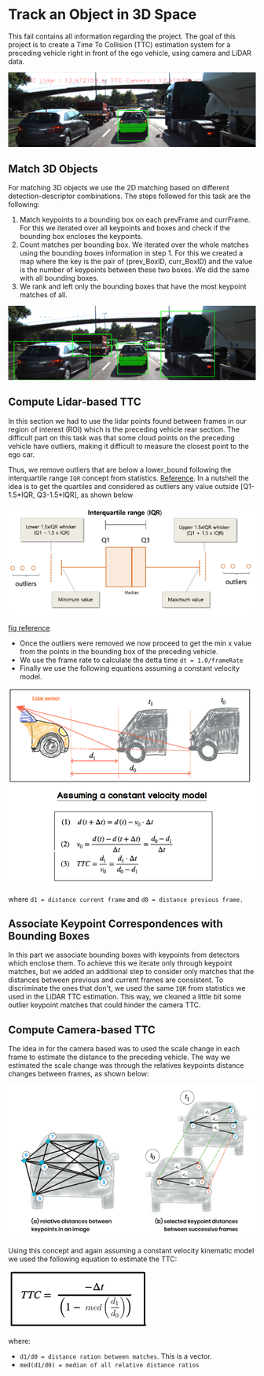 # Track an Object in 3D Space

This fail contains all information regarding the project. The goal of this project is to create a Time To Collision (TTC) estimation system for a preceding vehicle right in front of the ego vehicle, using camera and LiDAR data.

![](images/writeup/project_illustration.png)

## Match 3D Objects

For matching 3D objects we use the 2D matching based on different detection-descriptor combinations. The steps followed for this task are the following:

1. Match keypoints to a bounding box on each prevFrame and currFrame. For this we iterated over all keypoints and boxes and check if the bounding box encloses the keypoints.
2. Count matches per bounding box. We iterated over the whole matches using the bounding boxes information in step 1. For this we created a map where the key is the pair of (prev_BoxID, curr_BoxID) and the value is the number of keypoints between these two boxes. We did the same with all bounding boxes.
3. We rank and left only the bounding boxes that have the most keypoint matches of all.

![](images/writeup/bounding_boxes.png)


## Compute Lidar-based TTC

In this section we had to use the lidar points found between frames in our region of interest (ROI) which is the preceding vehicle rear section. The difficult part on this task was that some cloud points on the preceding vehicle have outliers, making it difficult to measure the closest point to the ego car. 

Thus, we remove outliers that are below a lower_bound following the interquartile range `IQR` concept from statistics. [Reference](https://en.wikipedia.org/wiki/Interquartile_range). In a nutshell the idea is to get the quartiles and considered as outliers any value outside [Q1-1.5\*IQR, Q3-1.5\*IQR], as shown below

![](images/writeup/IQR.png)

[fig reference](https://help.ezbiocloud.net/wp-content/uploads/2020/04/%E1%84%89%E1%85%B3%E1%84%8F%E1%85%B3%E1%84%85%E1%85%B5%E1%86%AB%E1%84%89%E1%85%A3%E1%86%BA-2020-04-19-%E1%84%8B%E1%85%A9%E1%84%8C%E1%85%A5%E1%86%AB-9.41.35.png)

* Once the outliers were removed we now proceed to get the min x value from the points in the bounding box of the preceding vehicle.
* We use the frame rate to calculate the detta time `dt = 1.0/frameRate`
* Finally we use the following equations assuming a constant velocity model. 

![](images/writeup/lidar_equations.png)

where `d1 = distance current frame` and `d0 = distance previous frame.`


## Associate Keypoint Correspondences with Bounding Boxes

In this part we associate bounding boxes with keypoints from detectors which enclose them. To achieve this we iterate only through keypoint matches, but we added an additional step to consider only matches that the distances between previous and current frames are consistent. To discriminate the ones that don't, we used the same `IQR` from statistics we used in the LiDAR TTC estimation. This way, we cleaned a little bit some outlier keypoint matches that could hinder the camera TTC.

## Compute Camera-based TTC

The idea in for the camera based was to used the scale change in each frame to estimate the distance to the preceding vehicle. The way we estimated the scale change was through the relatives keypoints distance changes between frames, as shown below:

![](images/writeup/keypoints_scale_change.png)


Using this concept and again assuming a constant velocity kinematic model we used the following equation to estimate the TTC:

![](images/writeup/ttc_camera_eq.png)

where:

* `d1/d0 = distance ration between matches`. This is a vector.
* `med(d1/d0) = median of all relative distance ratios`

